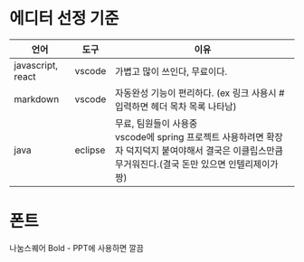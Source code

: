 # 에디터 선정 기준

|언어|도구|이유|
|---|---|---|
|javascript, react|vscode|가볍고 많이 쓰인다, 무료이다.|
|markdown|vscode|자동완성 기능이 편리하다.  (ex 링크 사용시 # 입력하면 헤더 목차 목록 나타남) |
|java|eclipse|무료, 팀원들이 사용중<br/>vscode에 spring 프로젝트 사용하려면 확장자 덕지덕지 붙여야해서 결국은 이클립스만큼 무거워진다.(결국 돈만 있으면 인텔리제이가 짱)|

# 폰트
나눔스퀘어 Bold - PPT에 사용하면 깔끔